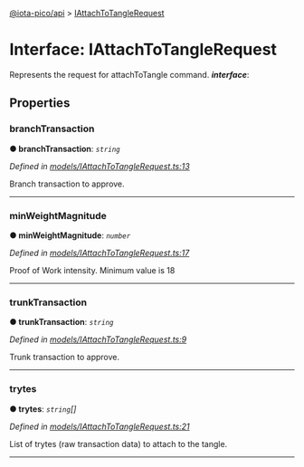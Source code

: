 [@iota-pico/api](../README.md) > [IAttachToTangleRequest](../interfaces/iattachtotanglerequest.md)



# Interface: IAttachToTangleRequest


Represents the request for attachToTangle command.
*__interface__*: 



## Properties
<a id="branchtransaction"></a>

###  branchTransaction

**●  branchTransaction**:  *`string`* 

*Defined in [models/IAttachToTangleRequest.ts:13](https://github.com/iotaeco/iota-pico-api/blob/72e857a/src/models/IAttachToTangleRequest.ts#L13)*



Branch transaction to approve.




___

<a id="minweightmagnitude"></a>

###  minWeightMagnitude

**●  minWeightMagnitude**:  *`number`* 

*Defined in [models/IAttachToTangleRequest.ts:17](https://github.com/iotaeco/iota-pico-api/blob/72e857a/src/models/IAttachToTangleRequest.ts#L17)*



Proof of Work intensity. Minimum value is 18




___

<a id="trunktransaction"></a>

###  trunkTransaction

**●  trunkTransaction**:  *`string`* 

*Defined in [models/IAttachToTangleRequest.ts:9](https://github.com/iotaeco/iota-pico-api/blob/72e857a/src/models/IAttachToTangleRequest.ts#L9)*



Trunk transaction to approve.




___

<a id="trytes"></a>

###  trytes

**●  trytes**:  *`string`[]* 

*Defined in [models/IAttachToTangleRequest.ts:21](https://github.com/iotaeco/iota-pico-api/blob/72e857a/src/models/IAttachToTangleRequest.ts#L21)*



List of trytes (raw transaction data) to attach to the tangle.




___


